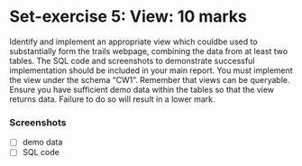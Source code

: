 # Set-exercise 5: View:  10 marks

Identify and implement an appropriate view which couldbe used to substantially form the trails webpage,  combining  the  data  from  at  least  two  tables.  The SQL  code  and  screenshots  to demonstrate successful implementation should be included in your main report. You must implement the view under the schema “CW1”.  Remember that views can be queryable.  Ensure you have sufficient demo data within the tables so that the view returns data.  Failure to do so will result in a lower mark.

### Screenshots
- [ ] demo data
- [ ] SQL code
